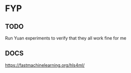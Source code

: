 # FYP

## TODO
Run Yuan experiments to verify that they all work fine for me

## DOCS
https://fastmachinelearning.org/hls4ml/